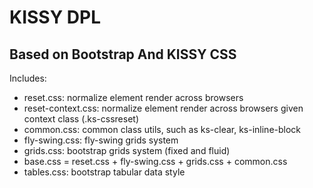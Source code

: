 # KISSY DPL

## Based on Bootstrap And KISSY CSS

Includes:

* reset.css: normalize element render across browsers
* reset-context.css: normalize element render across browsers given context class (.ks-cssreset)
* common.css: common class utils, such as ks-clear, ks-inline-block
* fly-swing.css: fly-swing grids system
* grids.css: bootstrap grids system (fixed and fluid)
* base.css = reset.css + fly-swing.css + grids.css + common.css
* tables.css: bootstrap tabular data style